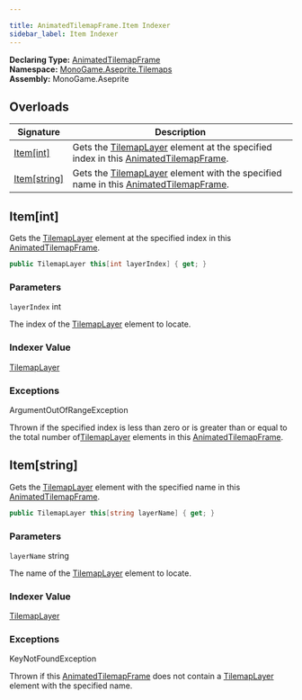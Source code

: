 ```yaml
---

title: AnimatedTilemapFrame.Item Indexer
sidebar_label: Item Indexer
---
```

**Declaring Type:** [AnimatedTilemapFrame](../)  
**Namespace:** [MonoGame.Aseprite.Tilemaps](../../)  
**Assembly:** MonoGame.Aseprite

## Overloads

| Signature                     | Description                                                                                                                       |
| ----------------------------- | --------------------------------------------------------------------------------------------------------------------------------- |
| [Item\[int\]](#itemint)       | Gets the [TilemapLayer](../../TilemapLayer/) element at the specified index in this [AnimatedTilemapFrame](../).  |
| [Item\[string\]](#itemstring) | Gets the [TilemapLayer](../../TilemapLayer/) element with the specified name in this [AnimatedTilemapFrame](../). |

## Item\[int\]

Gets the [TilemapLayer](../../TilemapLayer/) element at the specified index in this [AnimatedTilemapFrame](../).

```csharp
public TilemapLayer this[int layerIndex] { get; }
```

### Parameters

`layerIndex`  int

The index of the [TilemapLayer](../../TilemapLayer/) element to locate.

### Indexer Value

[TilemapLayer](../../TilemapLayer/)

### Exceptions

ArgumentOutOfRangeException

Thrown if the specified index is less than zero or is greater than or equal to the total number of[TilemapLayer](../../TilemapLayer/) elements in this [AnimatedTilemapFrame](../).

## Item\[string\]

Gets the [TilemapLayer](../../TilemapLayer/) element with the specified name in this [AnimatedTilemapFrame](../).

```csharp
public TilemapLayer this[string layerName] { get; }
```

### Parameters

`layerName`  string

The name of the [TilemapLayer](../../TilemapLayer/) element to locate.

### Indexer Value

[TilemapLayer](../../TilemapLayer/)

### Exceptions

KeyNotFoundException

Thrown if this [AnimatedTilemapFrame](../) does not contain a [TilemapLayer](../../TilemapLayer/) element with the specified name.


